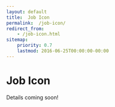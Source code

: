 ```yaml
---
layout: default
title:  Job Icon
permalink:  /job-icon/
redirect_from: 
    - /job-icon.html
sitemap: 
    priority: 0.7
    lastmod: 2016-06-25T00:00:00-00:00
---
```


# <i class="fa fa-circle"></i> Job Icon
Details coming soon!
